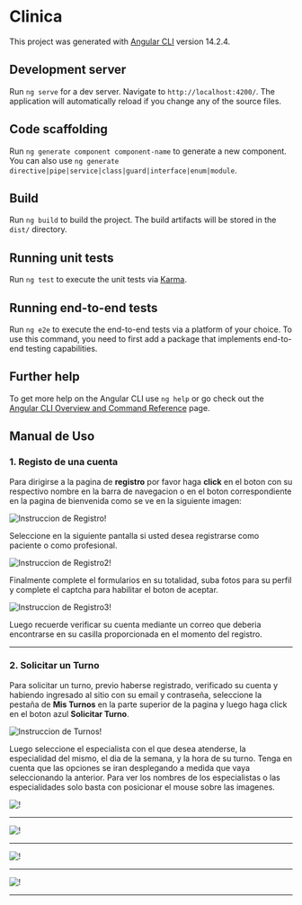 # Clinica

This project was generated with [Angular CLI](https://github.com/angular/angular-cli) version 14.2.4.

## Development server

Run `ng serve` for a dev server. Navigate to `http://localhost:4200/`. The application will automatically reload if you change any of the source files.

## Code scaffolding

Run `ng generate component component-name` to generate a new component. You can also use `ng generate directive|pipe|service|class|guard|interface|enum|module`.

## Build

Run `ng build` to build the project. The build artifacts will be stored in the `dist/` directory.

## Running unit tests

Run `ng test` to execute the unit tests via [Karma](https://karma-runner.github.io).

## Running end-to-end tests

Run `ng e2e` to execute the end-to-end tests via a platform of your choice. To use this command, you need to first add a package that implements end-to-end testing capabilities.

## Further help

To get more help on the Angular CLI use `ng help` or go check out the [Angular CLI Overview and Command Reference](https://angular.io/cli) page.

## Manual de Uso

### 1. Registo de una cuenta

Para dirigirse a la pagina de **registro** por favor haga **click** en el boton con su respectivo nombre en la barra de navegacion o en el boton correspondiente en la pagina de bienvenida como se ve en la siguiente imagen: 

![Instruccion de Registro!](https://firebasestorage.googleapis.com/v0/b/clinica-b10cd.appspot.com/o/imagenes-readme%2Finstruccion-registro.png?alt=media&token=179b4249-dbac-4a98-b0f7-d5a8ce6728aa "Registro")

Seleccione en la siguiente pantalla si usted desea registrarse como paciente o como profesional.


![Instruccion de Registro2!](https://firebasestorage.googleapis.com/v0/b/clinica-b10cd.appspot.com/o/imagenes-readme%2Finstruccion-registro-2.png?alt=media&token=fd0e35da-7021-4824-9412-66069187e583 "Registro2")

Finalmente complete el formularios en su totalidad, suba fotos para su perfil y complete el captcha para habilitar el boton de aceptar.

![Instruccion de Registro3!](https://firebasestorage.googleapis.com/v0/b/clinica-b10cd.appspot.com/o/imagenes-readme%2Finstruccion-registo3.png?alt=media&token=e10955a1-67c8-48c0-b5d4-4f572ab38603 "Registro3")

Luego recuerde verificar su cuenta mediante un correo que deberia encontrarse en su casilla proporcionada en el momento del registro.

***

### 2. Solicitar un Turno

Para solicitar un turno, previo haberse registrado, verificado su cuenta y habiendo ingresado al sitio con su email y contraseña, seleccione la pestaña de **Mis Turnos** en la parte superior de la pagina y luego haga click en el boton azul **Solicitar Turno**.

![Instruccion de Turnos!](https://firebasestorage.googleapis.com/v0/b/clinica-b10cd.appspot.com/o/imagenes-readme%2Finstruccion-turnos.png?alt=media&token=754adf73-4698-446d-ab8e-6186250c89a7 "Turnos")

Luego seleccione el especialista con el que desea atenderse, la especialidad del mismo, el dia de la semana, y la hora de su turno. Tenga en cuenta que las opciones se iran desplegando a medida que vaya seleccionando la anterior. Para ver los nombres de los especialistas o las especialidades solo basta con posicionar el mouse sobre las imagenes.

![!](https://firebasestorage.googleapis.com/v0/b/clinica-b10cd.appspot.com/o/imagenes-readme%2Finstruccion-turnos2.png?alt=media&token=08981c7d-3df0-4ac6-af95-665678729901 "Turnos2")

***

![!](https://firebasestorage.googleapis.com/v0/b/clinica-b10cd.appspot.com/o/imagenes-readme%2Finstruccion-turnos3.png?alt=media&token=b15581ec-ec59-47c8-a3ca-cdae86a39d94 "Turnos3")

***

![!](https://firebasestorage.googleapis.com/v0/b/clinica-b10cd.appspot.com/o/imagenes-readme%2Finstruccion-turnos4.png?alt=media&token=c41d8121-716c-42d8-9d05-d1d7d2249150 "Turnos4")

***

![!](https://firebasestorage.googleapis.com/v0/b/clinica-b10cd.appspot.com/o/imagenes-readme%2Finstruccion-turnos5.png?alt=media&token=cf2e45c6-060c-43bb-a6d9-2ea2ccd7ec7d "Turnos5")

***

